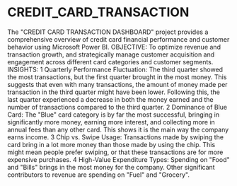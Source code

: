 # CREDIT_CARD_TRANSACTION
The "CREDIT CARD TRANSACTION DASHBOARD" project provides a comprehensive overview of credit card financial performance and customer behavior using Microsoft Power BI.
OBJECTIVE: To optimize revenue and transaction growth, and strategically manage customer acquisition and engagement across different card categories and customer segments.
INSIGHTS: 
1 Quarterly Performance Fluctuation: The third quarter showed the most transactions, but the first quarter brought in the most money. This suggests that even with many transactions, the amount of money made per transaction in the third quarter might have been lower. Following this, the last quarter experienced a decrease in both the money earned and the number of transactions compared to the third quarter.
2 Dominance of Blue Card: The "Blue" card category is by far the most successful, bringing in significantly more money, earning more interest, and collecting more in annual fees than any other card. This shows it is the main way the company earns income.
3 Chip vs. Swipe Usage: Transactions made by swiping the card bring in a lot more money than those made by using the chip. This might mean people prefer swiping, or that these transactions are for more expensive purchases.
4 High-Value Expenditure Types: Spending on "Food" and "Bills" brings in the most money for the company. Other significant contributors to revenue are spending on "Fuel" and "Grocery".

